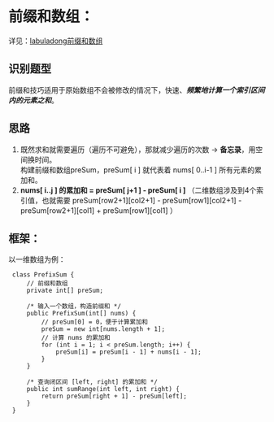# 前缀和数组：

详见：[labuladong前缀和数组](https://labuladong.github.io/algo/di-yi-zhan-da78c/shou-ba-sh-48c1d/xiao-er-me-03265/)

## 识别题型
前缀和技巧适用于原始数组不会被修改的情况下，快速、***频繁地计算一个索引区间内的元素之和***。

## 思路
1. 既然求和就需要遍历（遍历不可避免），那就减少遍历的次数 -> **备忘录**，用空间换时间。  
   构建前缀和数组preSum，preSum[ i ] 就代表着 nums[ 0..i-1 ] 所有元素的累加和。  
2. **nums[ i..j ] 的累加和 = preSum[ j+1 ] - preSum[ i ]**
   （二维数组涉及到4个索引值，也就需要 preSum[row2+1][col2+1] - preSum[row1][col2+1] - preSum[row2+1][col1] + preSum[row1][col1] ）

## 框架：
   以一维数组为例：
   ```
    class PrefixSum {
        // 前缀和数组
        private int[] preSum;

        /* 输入一个数组，构造前缀和 */
        public PrefixSum(int[] nums) {
            // preSum[0] = 0，便于计算累加和
            preSum = new int[nums.length + 1];
            // 计算 nums 的累加和
            for (int i = 1; i < preSum.length; i++) {
                preSum[i] = preSum[i - 1] + nums[i - 1];
            }
        }

        /* 查询闭区间 [left, right] 的累加和 */
        public int sumRange(int left, int right) {
            return preSum[right + 1] - preSum[left];
        }
    }
   ```
